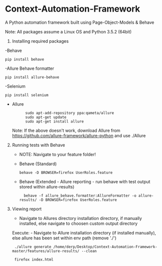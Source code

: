 # Context-Automation-Framework
A Python automation framework built using Page-Object-Models &amp; Behave

Note: All packages assume a Linux OS and Python 3.5.2 (64bit)

1) Installing required packages

-Behave

    pip install behave

-Allure Behave formatter

    pip install allure-behave

-Selenium

    pip install selenium

- Allure
        
            sudo apt-add-repository ppa:qameta/allure
            sudo apt-get update 
            sudo apt-get install allure

    Note:
        If the above doesn't work, download Allure from https://github.com/allure-framework/allure-python and use ./Allure 
        
2) Running tests with Behave

    - NOTE: Navigate to your feature folder!

    - Behave (Standard)

          behave -D BROWSER=firefox UserRoles.feature 


    - Behave (Extended - Allure reporting - run behave with test output stored within allure-results)
        

            behave -f allure_behave.formatter:AllureFormatter -o allure-results/ -D BROWSER=firefox UserRoles.feature 


3) Viewing report
    - Navigate to Allures directory installation directory, if manually installed,
    else navigate to choosen custom output directory 
    
    Execute:
        - Navigate to Allure installation directory (if installed manually), else allure has been set within env path (remove './')
            
        ./allure generate /home/derp/Desktop/Context-Automation-Framework-master/features/allure-results/ --clean

        firefox index.html

